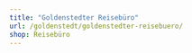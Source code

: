 ```yaml
---
title: "Goldenstedter Reisebüro"
url: /goldenstedt/goldenstedter-reisebuero/
shop: Reisebüro
---
```

